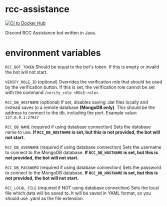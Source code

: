 # rcc-assistance
[![CI to Docker Hub](https://github.com/railchallengecrew/rcc-assistance/actions/workflows/docker-publish.yml/badge.svg?branch=main)](https://github.com/railchallengecrew/rcc-assistance/actions/workflows/docker-publish.yml)

Discord RCC Assistance bot written in Java.

# environment variables
`RCC_BOT_TOKEN` Should be equal to the bot's token. If this is empty or invalid the bot will not start.

`VERIFY_ROLE_ID` (optional) Overrides the verification role that should be used by the verification button. If this is set, the verification role cannot be set with the command `/verify_role <ROLE:role>`.

`RCC_DB_HOSTNAME` (optional) If set, disables saving .dat files locally and instead saves to a remote database **(MongoDB only)**. This should be the address to connect to the db, including the port. Example value: `127.0.0.1:27017`

`RCC_DB_NAME` (required if using database connection) Sets the database name to use. **If `RCC_DB_HOSTNAME` is set, but this is not provided, the bot will not start.**

`RCC_DB_USERNAME` (required if using database connection) Sets the username to connect to the MongoDB database. **If `RCC_DB_HOSTNAME` is set, but this is not provided, the bot will not start.**

`RCC_DB_PASSWORD` (required if using database connection) Sets the password to connect to the MongoDB database. **If `RCC_DB_HOSTNAME` is set, but this is not provided, the bot will not start.**

`RCC_LOCAL_FILE` (required if NOT using database connection) Sets the local file which data will be saved to. It will be saved in YAML format, so you should use .yaml as the file extension.

